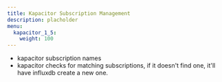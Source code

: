 ```yaml
---
title: Kapacitor Subscription Management
description: placholder
menu:
  kapacitor_1_5:
    weight: 100
---
```



- kapacitor subscription names
- kapacitor checks for matching subscriptions, if it doesn't find one, it'll have influxdb create a new one.
